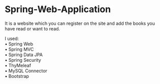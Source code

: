 # Spring-Web-Application

It is a website which you can register on the site and add the books you have read or want to read.

I used:<br />
• Spring Web<br />
• Spring MVC<br />
• Spring Data JPA<br />
• Spring Security<br />
• ThyMeleaf<br />
• MySQL Connector<br />
• Bootstrap
